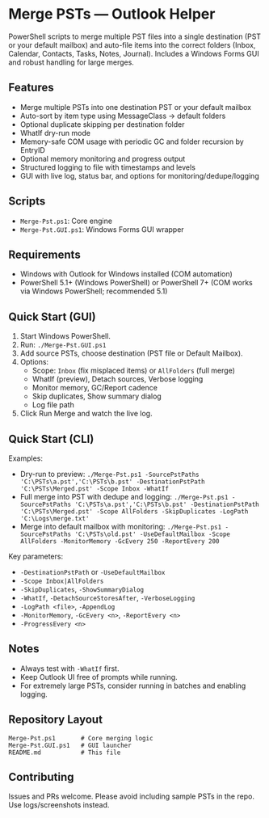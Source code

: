 # Merge PSTs — Outlook Helper

PowerShell scripts to merge multiple PST files into a single destination (PST or your default mailbox) and auto-file items into the correct folders (Inbox, Calendar, Contacts, Tasks, Notes, Journal). Includes a Windows Forms GUI and robust handling for large merges.

## Features
- Merge multiple PSTs into one destination PST or your default mailbox
- Auto-sort by item type using MessageClass → default folders
- Optional duplicate skipping per destination folder
- WhatIf dry-run mode
- Memory-safe COM usage with periodic GC and folder recursion by EntryID
- Optional memory monitoring and progress output
- Structured logging to file with timestamps and levels
- GUI with live log, status bar, and options for monitoring/dedupe/logging

## Scripts
- `Merge-Pst.ps1`: Core engine
- `Merge-Pst.GUI.ps1`: Windows Forms GUI wrapper

## Requirements
- Windows with Outlook for Windows installed (COM automation)
- PowerShell 5.1+ (Windows PowerShell) or PowerShell 7+ (COM works via Windows PowerShell; recommended 5.1)

## Quick Start (GUI)
1. Start Windows PowerShell.
2. Run: `./Merge-Pst.GUI.ps1`
3. Add source PSTs, choose destination (PST file or Default Mailbox).
4. Options:
   - Scope: `Inbox` (fix misplaced items) or `AllFolders` (full merge)
   - WhatIf (preview), Detach sources, Verbose logging
   - Monitor memory, GC/Report cadence
   - Skip duplicates, Show summary dialog
   - Log file path
5. Click Run Merge and watch the live log.

## Quick Start (CLI)
Examples:
- Dry-run to preview:
  `./Merge-Pst.ps1 -SourcePstPaths 'C:\PSTs\a.pst','C:\PSTs\b.pst' -DestinationPstPath 'C:\PSTs\Merged.pst' -Scope Inbox -WhatIf`
- Full merge into PST with dedupe and logging:
  `./Merge-Pst.ps1 -SourcePstPaths 'C:\PSTs\a.pst','C:\PSTs\b.pst' -DestinationPstPath 'C:\PSTs\Merged.pst' -Scope AllFolders -SkipDuplicates -LogPath 'C:\Logs\merge.txt'`
- Merge into default mailbox with monitoring:
  `./Merge-Pst.ps1 -SourcePstPaths 'C:\PSTs\old.pst' -UseDefaultMailbox -Scope AllFolders -MonitorMemory -GcEvery 250 -ReportEvery 200`

Key parameters:
- `-DestinationPstPath` or `-UseDefaultMailbox`
- `-Scope Inbox|AllFolders`
- `-SkipDuplicates`, `-ShowSummaryDialog`
- `-WhatIf`, `-DetachSourceStoresAfter`, `-VerboseLogging`
- `-LogPath <file>`, `-AppendLog`
- `-MonitorMemory`, `-GcEvery <n>`, `-ReportEvery <n>`
- `-ProgressEvery <n>`

## Notes
- Always test with `-WhatIf` first.
- Keep Outlook UI free of prompts while running.
- For extremely large PSTs, consider running in batches and enabling logging.

## Repository Layout
```
Merge-Pst.ps1       # Core merging logic
Merge-Pst.GUI.ps1   # GUI launcher
README.md           # This file
```

## Contributing
Issues and PRs welcome. Please avoid including sample PSTs in the repo. Use logs/screenshots instead.

